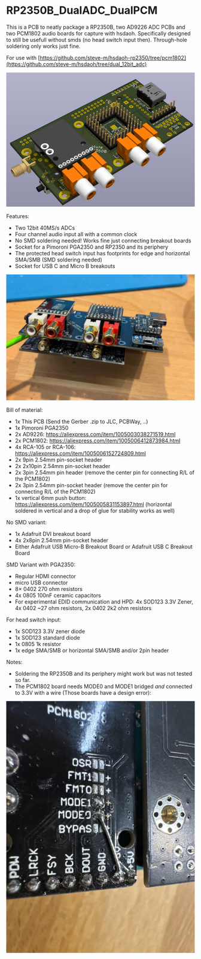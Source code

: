 # RP2350B_DualADC_DualPCM
This is a PCB to neatly package a RP2350B, two AD9226 ADC PCBs and two PCM1802 audio boards for capture with hsdaoh.
Specifically designed to still be usefull without smds (no head switch input then). Through-hole soldering only works just fine.

For use with [https://github.com/steve-m/hsdaoh-rp2350/tree/pcm1802](https://github.com/steve-m/hsdaoh/tree/dual_12bit_adc)

<img src="https://github.com/Sev5000/RP2350B_DualADC_DualPCM/blob/main/DualADC.png?raw=true" alt="">

Features:
- Two 12bit 40MS/s ADCs
- Four channel audio input all with a common clock
- No SMD soldering needed! Works fine just connecting breakout boards
- Socket for a Pimoroni PGA2350 and RP2350 and its periphery
- The protected head switch input has footprints for edge and horizontal SMA/SMB (SMD soldering needed)
- Socket for USB C and Micro B breakouts
  
<img src="https://github.com/Sev5000/RP2350B_DualADC_DualPCM/blob/main/DualADC.webp?raw=true" alt="">

Bill of material: 
- 1x This PCB (Send the Gerber .zip to JLC, PCBWay, ..)
- 1x Pimoroni PGA2350
- 2x AD9226: https://aliexpress.com/item/1005003038271519.html
- 2x PCM1802: https://aliexpress.com/item/1005006412873984.html
- 4x RCA-105 or RCA-106: https://aliexpress.com/item/1005006152724809.html
- 2x 9pin 2.54mm pin-socket header 
- 2x 2x10pin 2.54mm pin-socket header
- 2x 3pin 2.54mm pin header (remove the center pin for connecting R/L of the PCM1802)
- 2x 3pin 2.54mm pin-socket header (remove the center pin for connecting R/L of the PCM1802)
- 1x vertical 6mm push button: https://aliexpress.com/item/1005005831153897.html (horizontal soldered in vertical and a drop of glue for stability works as well)

No SMD variant:
- 1x Adafruit DVI breakout board
- 4x 2x8pin 2.54mm pin-socket header
- Either Adafruit USB Micro-B Breakout Board or Adafruit USB C Breakout Board

SMD Variant with PGA2350:
- Regular HDMI connector
- micro USB connector
- 8× 0402 270 ohm resistors
- 4x 0805 100nF ceramic capacitors
- For experimental EDID communication and HPD: 4x SOD123 3.3V Zener, 4x 0402 ~27 ohm resistors, 2x 0402 2k2 ohm resistors

For head switch input:
- 1x SOD123 3.3V zener diode
- 1x SOD123 standard diode
- 1x 0805 1k resistor
- 1x edge SMA/SMB or horizontal SMA/SMB and/or 2pin header

Notes:
- Soldering the RP2350B and its periphery might work but was not tested so far.
- The PCM1802 board needs MODE0 and MODE1 bridged *and* connected to 3.3V with a wire (Those boards have a design error):

<img src="https://raw.githubusercontent.com/Sev5000/Pico2_12bitADC_PCMAudio/refs/heads/main/PCM1802Mod.webp" alt="">
